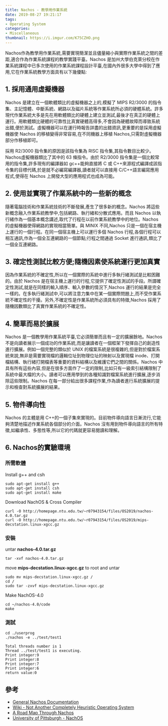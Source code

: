 ```yaml
---
title: Nachos - 教學用作業系統
date: 2019-08-27 19:21:17
tags:
- Operating System
categories:
- Miscellaneous
thumbnail: https://i.imgur.com/K75CZHO.png
---
```



Nachos作為教學用作業系統,需要實現簡潔並且儘量縮小與實際作業系統之間的差距,適合作為作業系統課程的教學實踐平臺。Nachos 是加州大學伯克萊分校在作業系統課程中已多次使用的作業系統課程設計平臺,在國內外很多大學中得到了應用,它在作業系統教學方面具有以下幾優點:

## 1. 採用通用虛擬機器

Nachos 是建立在一個軟體類比的虛擬機器之上的,模擬了 MIPS R2/3000 的指令集、主記憶體、中斷系統、網路以及磁片系統等作業系統所必須的硬體系統。許多現代作業系統大多是先在用軟體類比的硬體上建立並測試,最後才在真正的硬體上運行。用軟體類比硬體的可靠性比真實硬體高得多,不會因為硬體故障而導致系統出錯,便於測試。虛擬機器可以在運行時報告詳盡的出錯資訊,更重要的是採用虛擬機器使 Nachos 的移植變得非常容易,在不同機器上移植 Nachos,只需對虛擬機器部分作移植即可。

採用 R2/3000 指令集的原因是該指令集為 RISC 指令集,其指令數目比較少。Nachos虛擬機器類比了其中的 63 條指令。由於 R2/3000 指令集是一個比較常用的指令集,許多現有的編譯器如 gc++能夠直接將 C 或 C++來源程式編譯成該指令集的目標代碼,於是就不必編寫編譯器,讀者就可以直接用 C/C++語言編寫應用程式,使得在 Nachos 上開發大型的應用程式也成為可能。

## 2. 使用並實現了作業系統中的一些新的概念

隨著電腦技術和作業系統技術的不斷發展,產生了很多新的概念。Nachos 將這些新概念融入作業系統教學中,包括網路、執行緒和分散式應用。而且 Nachos 以執行緒作為一個基本概念講述,取代了行程在以前作業系統教學中的地位。Nachos 的虛擬機器使得網路的實現相當簡單。與 MINIX 不同,Nachos 只是一個在宿主機上運行的一個行程。在同一個宿主機上可以運行多個 Nachos 行程,各個行程可以相互通訊,作為一個全互連網路的一個節點;行程之間通過 Socket 進行通訊,類比了一個全互連網路。

<!-- more -->

## 3. 確定性測試比較方便;隨機因素使系統運行更加真實

因為作業系統的不確定性,所以在一個實際的系統中進行多執行緒測試是比較困難的。由於 Nachos 是在宿主機上運行的行程,它提供了確定性測試的手段。所謂確定性測試,就是在同樣的輸入順序、輸入參數的情況下,Nachos 運行的結果是完全一樣的。在多執行緒測試中,可以將注意力集中在某一個實際問題上,而不受作業系統不確定性的干擾。另外,不確定性是作業系統所必須具有的特徵,Nachos 採用了隨機因數類比了真實作業系統的不確定性。

## 4. 簡單而易於擴展

Nachos 是一個教學用作業系統平臺,它必須簡單而且有一定的擴展餘地。Nachos 不是向讀者展示一個成功的作業系統,而是讓讀者在一個框架下發揮自己的創造性進行擴展。例如一個完整的類似於 UNIX 的檔案系統是很複雜的,但是對於檔案系統來說,無非是需要實現檔的邏輯位址到物理位址的映射以及實現檔 inode、打開檔結構、執行緒打開檔表等重要的資料結構以及維護它們之間的關係。Nachos 中具有所有這些內容,但是在很多方面作了一定的限制,比如只有一級索引結構限制了系統中最大檔的大小。讀者可以應用學到的各種知識對檔案系統進行擴展,逐步消除這些限制。Nachos 在每一部分給出很多課程作業,作為讀者進行系統擴展的提示和檢查對系統擴展的結果。

## 5. 物件導向性

Nachos 的主體是用 C++的一個子集來實現的。目前物件導向語言日漸流行,它能夠清楚地描述作業系統各個部分的介面。Nachos 沒有用到物件導向語言的所有特徵,如繼承性、多態性等,所以它的代碼就更容易閱讀和理解。


## 6. Nachos的實驗環境


### 所需軟體 

Install g++ and csh
```shell=
sudo apt-get install g++
sudo apt-get install csh
sudo apt-get install make
```

Download NachOS & Cross Compiler
```shell=
curl -O http://homepage.ntu.edu.tw/~r07943154/files/OS2019/nachos-4.0.tar.gz
curl -O http://homepage.ntu.edu.tw/~r07943154/files/OS2019/mips-decstation.linux-xgcc.gz
```



### 安裝

untar **nachos-4.0.tar.gz**

```shell=
tar -xvf nachos-4.0.tar.gz
```

move **mips-decstation.linux-xgcc.gz** to root and untar

```shell=
sudo mv mips-decstation.linux-xgcc.gz /
cd /
sudo tar -zxvf mips-decstation.linux-xgcc.gz
```


Make NachOS-4.0
```shell=
cd ~/nachos-4.0/code
make
```



### 測試

```shell=
cd ./userprog
./nachos -e ../test/test1
```


```
Total threads number is 1
Thread ../test/test1 is executing.
Print integer:9
Print integer:8
Print integer:7
Print integer:6
return value:0
```


## 參考

* [General Nachos Documentation](https://homes.cs.washington.edu/~tom/nachos/)
* [Wiki - Not Another Completely Heuristic Operating System](https://en.wikipedia.org/wiki/Not_Another_Completely_Heuristic_Operating_System)
* [A Road Map Through Nachos](https://users.cs.duke.edu/~narten/110/nachos/main/main.html)
* [University of Pittsburgh - NachOS](https://people.cs.pitt.edu/~manas/courses/CS1550/nachos.htm)